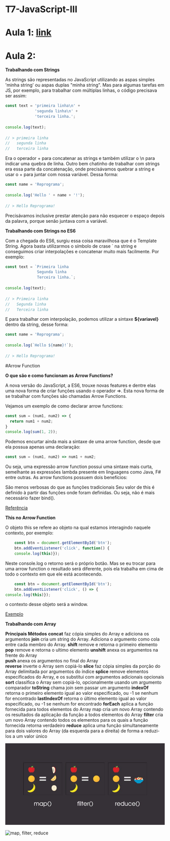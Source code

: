 # T7-JavaScript-III

# Aula 1: [link](https://github.com/reprograma/T7-JavaScript-III/blob/master/Aula%201%20-%20Revis%C3%A3o/%7Breprograma%7D%20-%20Revis%C3%A3o.pdf)

# Aula 2:

**Trabalhando com Strings**

As strings são representadas no JavaScript utilizando as aspas simples 'minha string' ou aspas duplas "minha string". Mas para algumas tarefas em JS, por exemplo, para trabalhar com múltiplas linhas, o código precisava ser assim:

```js
const text = 'primeira linha\n' +
             'segunda linha\n' +
             'terceira linha.';

console.log(text);

// > primeira linha
//   segunda linha
//   terceira linha
```
Era o operador + para concatenar as strings e também utilizar o \n para indicar uma quebra de linha.
Outro bem chatinho de trabalhar com strings era essa parte da concatenação, onde precisávamos quebrar a string e usar o + para juntar com nossa variável. Dessa forma:

```js
const name = 'Reprograma';

console.log('Hello ' + name + '!');

// > Hello Reprograma!
```
Precisávamos inclusive prestar atenção para não esquecer o espaço depois da palavra, porque senão juntava com a variável.

**Trabalhando com Strings no ES6**

Com a chegada do ES6, surgiu essa coisa maravilhosa que é o Template String. Agora basta utilizarmos o símbolo de crase ` na string e conseguimos criar interpolações e concatenar muito mais facilmente.
Por exemplo:

```js
const text = `Primeira linha
              Segunda linha
              Terceira linha.`;

console.log(text);

// > Primeira linha
//   Segunda linha
//   Terceira linha
```

E para trabalhar com interpolação, podemos utilizar a sintaxe **${variavel}** dentro da string, desse forma:

```js
const name = 'Reprograma';

console.log(`Hello ${name}!`);

// > Hello Reprograma!
```

#Arrow Function

**O que são e como funcionam as Arrow Functions?**

A nova versão do JavaScript, a ES6, trouxe novas features e dentre elas uma nova forma de criar funções usando o operador =>. Esta nova forma de se trabalhar com funções são chamadas Arrow Functions.

Vejamos um exemplo de como declarar arrow functions:

```js
const sum = (num1, num2) => {
  return num1 + num2;
}
console.log(sum(1, 2));
```

Podemos encurtar ainda mais a sintaxe de uma arrow function, desde que ela possua apenas uma declaração:

```js
const sum = (num1, num2) => num1 + num2;
```

Ou seja, uma expressão arrow function possui uma sintaxe mais curta, semelhante as expressões lambda presente em linguagens como Java, F# entre outras.
As arrow functions possuem dois benefícios:

São menos verbosas do que as funções tradicionais
Seu valor de this é definido à partir das funções onde foram definidas. Ou seja, não é mais necessário fazer bind().

[Referência](https://medium.com/@raphalima8/arrow-functions-declara%C3%A7%C3%A3o-funcionamento-escopos-e-o-valor-de-this-9cb6449bca31)

**This no Arrow Function**

O objeto this se refere ao objeto na qual estamos interagindo naquele contexto, por exemplo:

```js
    const btn = document.getElementById('btn');
    btn.addEventListener('click', function() { 
    console.log(this)});
```

Neste console.log o retorno será o próprio botão. 
Mas se eu trocar para uma arrow function o resultado será diferente, pois ela trabalha em cima de todo o contexto em que ele está acontecendo.

```js
    const btn = document.getElementById('btn');
    btn.addEventListener('click', () => { 
console.log(this)});
```

o contexto desse objeto será a window.

[Exemplo](https://github.com/reprograma/T7-JavaScript-III/blob/master/Aula%202/Exemplos/Arrow%20function%20-%20this.html)

**Trabalhando com Array**

**Principais Métodos**
**concat** faz cópia simples do Array e adiciona os argumentos 
**join** cria um string do Array. Adiciona o argumento como cola entre cada membro do Array. 
**shift** remove e retorna o primeiro elemento 
**pop** remove e retorna o ultimo elemento 
**unshift** anexa os argumentos na frente do Array  
**push** anexa os argumentos no final do Array  
**reverse** inverte o Array sem copiá-lo 
**slice** faz cópia simples da porção do Array delimitada por argumentos do índice 
**splice** remove elementos especificados do Array, e os substitui com argumentos adicionais opcionais 
**sort** classifica o Array sem copiá-lo, opcionalmente usando um argumento comparador 
**toString** chama join sem passar um argumento
**indexOf** retorna o primeiro elemento igual ao valor especificado, ou -1 se nenhum for encontrado 
**lastIndexOf** retorna o último elemento igual ao valor especificado, ou -1 se nenhum for encontrado 
**forEach** aplica a função fornecida para todos elementos do Array
map cria um novo Array contendo os resultados da aplicação da função a todos elementos do Array 
**filter** cria um novo Array contendo todos os elementos para os quais a função fornecida retorna verdadeiro 
**reduce** aplica uma função simultaneamente para dois valores do Array (da
esquerda para a direita) de forma a reduzi-los a um valor único 

![map, filter, reduce](https://github.com/reprograma/T7-JavaScript-III/blob/master/Aula%202/Exemplos/map%2C%20filter%2C%20reduce.jpeg)

![map, filter, reduce](https://github.com/reprograma/T7-JavaScrhttps://github.com/reprograma/T7-JavaScript-III/blob/master/Aula%202/Exemplos/map%2C%20filter%2C%20reduce2.jpeg)